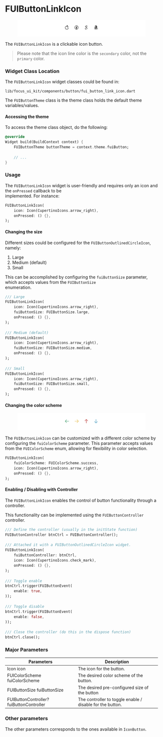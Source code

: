 # FUIButtonLinkIcon

<figure><img src="../../../.gitbook/assets/fuibuttonlinkicon01.png" alt=""><figcaption></figcaption></figure>

The `FUIButtonLinkIcon` is a clickable icon button.

> Please note that the icon line color is the `secondary` color, not the `primary` color.

### Widget Class Location

The `FUIButtonLinkIcon` widget classes could be found in:

```
lib/focus_ui_kit/components/button/fui_button_link_icon.dart
```

The `FUIButtonTheme` class is the theme class holds the default theme variables/values.

#### Accessing the theme

To access the theme class object, do the following:

```dart
@override
Widget build(BuildContext context) {
    FUIButtonTheme buttonTheme = context.theme.fuiButton;
    
    // ...
}
```

### Usage

The `FUIButtonLinkIcon` widget is user-friendly and requires only an icon and the `onPressed` callback to be\
implemented. For instance:

```dart
FUIButtonLinkIcon(
    icon: Icon(CupertinoIcons.arrow_right),
    onPressed: () {},
);
```

#### Changing the size

Different sizes could be configured for the `FUIButtonOutlinedCircleIcon`, namely:

1. Large
2. Medium (default)
3. Small

This can be accomplished by configuring the `fuiButtonSize` parameter, which accepts values from the `FUIButtonSize`\
enumeration.

```dart
/// Large
FUIButtonLinkIcon(
    icon: Icon(CupertinoIcons.arrow_right),
    fuiButtonSize: FUIButtonSize.large,
    onPressed: () {},
);

/// Medium (default)
FUIButtonLinkIcon(
    icon: Icon(CupertinoIcons.arrow_right),
    fuiButtonSize: FUIButtonSize.medium,
    onPressed: () {},
);

/// Small
FUIButtonLinkIcon(
    icon: Icon(CupertinoIcons.arrow_right),
    fuiButtonSize: FUIButtonSize.small,
    onPressed: () {},
);
```

#### Changing the color scheme

<figure><img src="../../../.gitbook/assets/fuibuttonlinkicon02.png" alt=""><figcaption></figcaption></figure>

The `FUIButtonLinkIcon` can be customized with a different color scheme by configuring the `fuiColorScheme` parameter. This parameter accepts values from the `FUIColorScheme` enum, allowing for flexibility in color selection.

```dart
FUIButtonLinkIcon(
    fuiColorScheme: FUIColorScheme.success,
    icon: Icon(CupertinoIcons.arrow_right),
    onPressed: () {},
);
```

#### Enabling / Disabling with Controller

The `FUIButtonLinkIcon` enables the control of button functionality through a controller.

This functionality can be implemented using the `FUIButtonController` controller.

```dart
/// Define the controller (usually in the initState function)
FUIButtonController btnCtrl = FUIButtonController();

/// Attached it with a FUIButtonOutlinedCircleIcon widget.
FUIButtonLinkIcon(
    fuiButtonController: btnCtrl,
    icon: Icon(CupertinoIcons.check_mark),
    onPressed: () {},
);

/// Toggle enable
btnCtrl.trigger(FUIButtonEvent(
    enable: true,
));

/// Toggle disable
btnCtrl.trigger(FUIButtonEvent(
    enable: false,
));

/// Close the controller (do this in the dispose function)
btnCtrl.close();
```

### Major Parameters

| Parameters                               | Description                                               |
| ---------------------------------------- | --------------------------------------------------------- |
| Icon icon                                | The icon for the button.                                  |
| FUIColorScheme fuiColorScheme            | The desired color scheme of the button.                   |
| FUIButtonSize fuiButtonSize              | The desired pre-configured size of the button             |
| FUIButtonController? fuiButtonController | The controller to toggle enable / disable for the button. |

### Other parameters

The other parameters corresponds to the ones available in `IconButton`.
